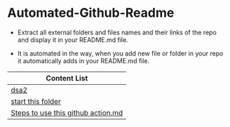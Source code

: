 # Automated-Github-Readme
 
* Extract all external folders and files names and their links of the repo and display it 
in your README.md file. 

* It is automated in the way, when you add new file 
or folder in your repo it automatically adds in your README.md file. 

<!-- Projects start -->
| Content List | 
 | --------------- | 
| [dsa2](dsa2) |
| [start this folder](start%20this%20folder) |
| [Steps to use this github action.md](Steps%20to%20use%20this%20github%20action.md) |
<!-- Projects end -->


